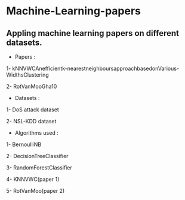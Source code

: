 # Machine-Learning-papers

## Appling machine learning papers on different datasets.

- Papers :

1- kNNVWCAnefficientk-nearestneighboursapproachbasedonVarious-WidthsClustering

2- RotVanMooGha10

- Datasets :

1- DoS attack dataset

2- NSL-KDD dataset

- Algorithms used :

1- BernoulliNB

2- DecisionTreeClassifier

3- RandomForestClassifier

4- KNNVWC(paper 1)

5- RotVanMoo(paper 2)
